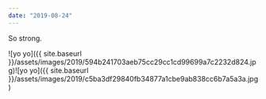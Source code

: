 ```yaml
---
date: "2019-08-24"
---
```


So strong.

![yo yo]({{ site.baseurl }}/assets/images/2019/594b241703aeb75cc29cc1cd99699a7c2232d824.jpg)![yo yo]({{ site.baseurl }}/assets/images/2019/c5ba3df29840fb34877a1cbe9ab838cc6b7a5a3a.jpg)

